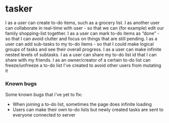 # tasker

I as a user can create to-do items, such as a grocery list.
I as another user can collaborate in real-time with user - so that we can (for example) edit our family shopping-list together.
I as a user can mark to-do items as “done” - so that I can avoid clutter and focus on things that are still pending.
I as a user can add sub-tasks to my to-do items - so that I could make logical groups of tasks and see their overall progress.
I as a user can make infinite nested levels of subtasks.
I as a user can share my to-do list id that I can share with my friends.
I as an owner/creator of a certain to-do list can freeze/unfreeze a to-do list I've created to avoid other users from mutating it


### Known bugs
Some known bugs that i've yet to fix:
- When joining a to-do list, sometimes the page does infinite loading
- Users can make their own to-do lists but newly created tasks are sent to everyone connected to server
